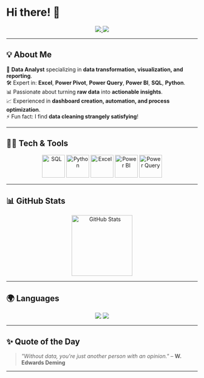 # Hi there! 👋  

<p align="center">
  <a href="https://www.linkedin.com/in/amr-sakr-433a8a164" target="_blank">
    <img src="https://img.shields.io/badge/LinkedIn-%230077B5.svg?style=for-the-badge&logo=linkedin&logoColor=white"/>
  </a>  
  <a href="mailto:amrsakrking@gmail.com">
    <img src="https://img.shields.io/badge/Email-D14836?style=for-the-badge&logo=gmail&logoColor=white"/>
  </a>
</p>

---

## 💡 About Me  
💼 **Data Analyst** specializing in **data transformation, visualization, and reporting**.  
🛠 Expert in: **Excel**, **Power Pivot**, **Power Query**, **Power BI**, **SQL**, **Python**.  
📊 Passionate about turning **raw data** into **actionable insights**.  
📈 Experienced in **dashboard creation, automation, and process optimization**.  
⚡ Fun fact: I find **data cleaning strangely satisfying**!  

---

## 🧑‍💻 Tech & Tools  

<p align="center">
  <img src="https://cdn.jsdelivr.net/gh/devicons/devicon/icons/microsoftsqlserver/microsoftsqlserver-plain.svg" alt="SQL" width="60" height="60"/>
  <img src="https://cdn.jsdelivr.net/gh/devicons/devicon/icons/python/python-original.svg" alt="Python" width="60" height="60"/>
  <img src="https://img.icons8.com/color/48/000000/microsoft-excel-2019.png" alt="Excel" width="60" height="60"/>
  <img src="https://img.icons8.com/color/48/000000/power-bi.png" alt="Power BI" width="60" height="60"/>
  <img src="https://img.icons8.com/fluency/48/000000/data-configuration.png" alt="Power Query" width="60" height="60"/>
</p>

---

## 📊 GitHub Stats  

<p align="center">
  <img 
    src="https://github-readme-stats.vercel.app/api?username=amrsakr93&show_icons=true&theme=radical&count_private=true&include_all_commits=true" 
    alt="GitHub Stats" 
    height="160"
    onerror="this.style.display='none'"
  />
</p>

---

## 🌍 Languages  

<p align="center">
  <img src="https://img.shields.io/badge/English-🇺🇸-blue?style=for-the-badge&labelColor=2E3440&color=5E81AC"/>
  <img src="https://img.shields.io/badge/Arabic-🇪🇬-green?style=for-the-badge&labelColor=2E3440&color=A3BE8C"/>
</p>

---

## ✨ Quote of the Day  
> *"Without data, you're just another person with an opinion."* – **W. Edwards Deming**

---

<p align="center">
  <img src="https://komarev.com/ghpvc/?username=amrsakr93&color=blueviolet&style=flat&label=Profile+Views" alt="Profile Vi
